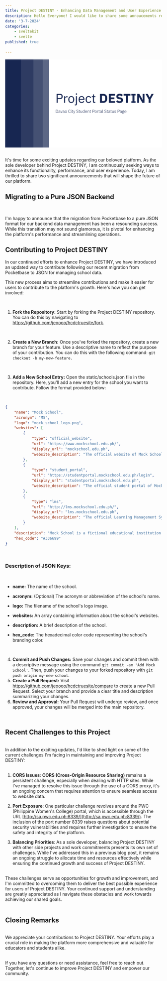 ```yaml
---
title: Project DESTINY - Enhancing Data Management and User Experience
description: Hello Everyone! I would like to share some annoucements regarding Project DESTINY.
date: '3-7-2024'
categories:
    - sveltekit
    - svelte
published: true

---
```


<div style="display: flex; justify-content: center;">
 <img src="https://github.com/jeoooo/PROJECTDESTINY/raw/main/projectdestiny.png" alt="destiny" width="1000"/>
 </div>

<br>

It's time for some exciting updates regarding our beloved platform. As the sole developer behind Project DESTINY, I am continuously seeking ways to enhance its functionality, performance, and user experience. Today, I am thrilled to share two significant announcements that will shape the future of our platform.
<br>
<h2 class="text-3xl font-bold">Migrating to a Pure JSON Backend </h2>
<br>

I'm happy to announce that the migration from Pocketbase to a pure JSON format for our backend data management has been a resounding success. While this transition may not sound glamorous, it is pivotal for enhancing the platform's performance and streamlining operations.

## Contributing to Project DESTINY

In our continued efforts to enhance Project DESTINY, we have introduced an updated way to contribute following our recent migration from Pocketbase to JSON for managing school data. 

This new process aims to streamline contributions and make it easier for users to contribute to the platform's growth. Here's how you can get involved:

<br>

1. **Fork the Repository:** Start by forking the Project DESTINY repository. You can do this by navigating to https://github.com/jeoooo/hcdctruesite/fork.

<br>

2. **Create a New Branch:** Once you've forked the repository, create a new branch for your feature. Use a descriptive name to reflect the purpose of your contribution. You can do this with the following command: `git checkout -b my-new-feature.`

<br>

3. **Add a New School Entry:** Open the static/schools.json file in the repository. Here, you'll add a new entry for the school you want to contribute. Follow the format provided below:
   
<br>

```json
{
    "name": "Mock School",
    "acronym": "MS",
    "logo": "mock_school_logo.png",
    "websites": [
        {
            "type": "official_website",
            "url": "https://www.mockschool.edu.ph/",
            "display_url": "mockschool.edu.ph",
            "website_description": "The official website of Mock School"
        },
        {
            "type": "student_portal",
            "url": "https://studentportal.mockschool.edu.ph/login",
            "display_url": "studentportal.mockschool.edu.ph",
            "website_description": "The official student portal of Mock School"
        },
        {
            "type": "lms",
            "url": "http://lms.mockschool.edu.ph/",
            "display_url": "lms.mockschool.edu.ph",
            "website_description": "The official Learning Management System (LMS) of Mock School"
        }
    ],
    "description": "Mock School is a fictional educational institution providing high-quality education.",
    "hex_code": "#336699"
}
```

<br>

<h3 class="text-2xl font-bold">Description of JSON Keys:</h3>

<br>

- **name:** The name of the school.

- **acronym:** (Optional) The acronym or abbreviation of the school's name.

- **logo:** The filename of the school's logo image.

- **websites:** An array containing information about the school's websites.

- **description:**  A brief description of the school.

- **hex_code:**  The hexadecimal color code representing the school's branding color.

<br>

4. **Commit and Push Changes:** Save your changes and commit them with a descriptive message using the command `git commit -am 'Add Mock School'`. Then, push your changes to your forked repository with `git push origin my-new-school`.
5. **Create a Pull Request:** Visit https://github.com/jeoooo/hcdctruesite/compare to create a new Pull Request. Select your branch and provide a clear title and description summarizing your changes.
6. **Review and Approval:** Your Pull Request will undergo review, and once approved, your changes will be merged into the main repository.


<br>
<h2 class="text-3xl font-bold">Recent Challenges to this Project</h2>

<br>
In addition to the exciting updates, I'd like to shed light on some of the current challenges I'm facing in maintaining and improving Project DESTINY:
<br>
<br>

1. **CORS Issues**: **CORS (Cross-Origin Resource Sharing)** remains a persistent challenge, especially when dealing with HTTP sites. While I've managed to resolve this issue through the use of a CORS proxy, it's an ongoing concern that requires attention to ensure seamless access to website data.
    
2. **Port Exposure**: One particular challenge revolves around the PWC (Philippine Women's College) portal, which is accessible through the URL [http://sa.pwc.edu.ph:8339/](http://sa.pwc.edu.ph:8339/). The inclusion of the port number 8339 raises questions about potential security vulnerabilities and requires further investigation to ensure the safety and integrity of the platform.
    
3. **Balancing Priorities**: As a sole developer, balancing Project DESTINY with other side projects and work commitments presents its own set of challenges. While I've addressed this in a previous blog post, it remains an ongoing struggle to allocate time and resources effectively while ensuring the continued growth and success of Project DESTINY.
    
<br>
These challenges serve as opportunities for growth and improvement, and I'm committed to overcoming them to deliver the best possible experience for users of Project DESTINY. Your continued support and understanding are greatly appreciated as I navigate these obstacles and work towards achieving our shared goals.
<br>
<br>
<h2 class="text-3xl font-bold"> Closing Remarks </h2>
<br>
We appreciate your contributions to Project DESTINY. Your efforts play a crucial role in making the platform more comprehensive and valuable for educators and students alike.

<br>
<br>

If you have any questions or need assistance, feel free to reach out. Together, let's continue to improve Project DESTINY and empower our community.
